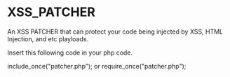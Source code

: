 # XSS_PATCHER
An XSS PATCHER that can protect your code being injected by XSS, HTML Injection, and etc playloads.


Insert this following code in your php code.

include_once("patcher.php");
or
require_once("patcher.php");
